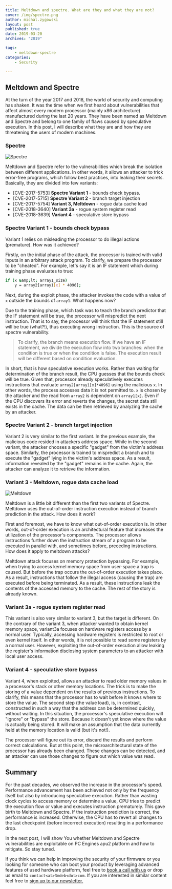 ```yaml
---
title: Meltdown and spectre. What are they and what they are not?
cover: /img/spectre.png
author: michal.zygowski
layout: post
published: true
date: 2019-03-20
archives: "2019"

tags:
    - meltdown-spectre
categories:
    - Security

---
```

## Meltdown and Spectre

At the turn of the year 2017 and 2018, the world of security and computing has
shaken. It was the time when we first heard about vulnerabilities that affect
almost every modern processor (mainly x86 architecture) manufactured during the
last 20 years. They have been named as Meltdown and Spectre and belong to one
family of flaws caused by speculative execution. In this post, I will describe
what they are and how they are threatening the users of modern machines.

### Spectre

![Spectre](/img/spectre.png)

Meltdown and Spectre refer to the vulnerabilities which break the isolation
between different applications. In other words, it allows an attacker to trick
error-free programs, which follow best practices, into leaking their secrets.
Basically, they are divided into few variants:

- \[CVE-2017-5753\] **Spectre Variant 1** - bounds check bypass.
- \[CVE-2017-5715\] **Spectre Variant 2** - branch target injection
- \[CVE-2017-5754\] **Variant 3, Meltdown** - rogue data cache load
- \[CVE-2018-3640\] **Variant 3a** - rogue system register read
- \[CVE-2018-3639\] **Variant 4** - speculative store bypass

### Spectre Variant 1 - bounds check bypass

Variant 1 relies on misleading the processor to do illegal actions (premature).
How was it achieved?

Firstly, on the initial phase of the attack, the processor is trained with valid
inputs in an arbitrary attack program. To clarify, we prepare the processor to
be "cheated". For example, let's say it is an IF statement which during training
phase evaluates to true:

```bash
if (x &amp;lt; array1_size)
    y = array2[array1[x] * 4096];
```

Next, during the exploit phase, the attacker invokes the code with a value of
`x` outside the bounds of `array1`. What happens now?

Due to the training phase, which task was to teach the branch predictor that the
IF statement will be true, the processor will mispredict the next instruction.
That is to say, the processor will think that the IF statement still will be
true (what?!), thus executing wrong instruction. This is the source of spectre
vulnerability.

> To clarify, the branch means execution flow. If we have an IF statement, we
> divide the execution flow into two branches: when the condition is true or
> when the condition is false. The execution result will be different based on
> condition evaluation.

In short, that is how speculative execution works. Rather than waiting for
determination of the branch result, the CPU guesses that the bounds check will
be true. Given that, processor already speculatively executes instructions that
evaluate `array2[array1[x]*4096]` using the malicious `x`. In other words, the
process accesses data it is not permitted to. `x` is chosen by the attacker and
the read from `array2` is dependent on `array1[x]`. Even if the CPU discovers
its error and reverts the changes, the secret data still exists in the cache.
The data can be then retrieved by analyzing the cache by an attacker.

### Spectre Variant 2 - branch target injection

Variant 2 is very similar to the first variant. In the previous example, the
malicious code resided in attackers address space. While in the second variant,
the attacker chooses a specific "gadget" from the victim's address space.
Similarly, the processor is trained to mispredict a branch and to execute the
"gadget" lying in the victim's address space. As a result, information revealed
by the "gadget" remains in the cache. Again, the attacker can analyze it to
retrieve the information.

### Variant 3 - Meltdown, rogue data cache load

![Meltdown](/img/meltdown.png)

Meltdown is a little bit different than the first two variants of Spectre.
Meltdown uses the out-of-order instruction execution instead of branch
prediction in the attack. How does it work?

First and foremost, we have to know what out-of-order execution is. In other
words, out-of-order execution is an architectural feature that increases the
utilization of the processor's components. The processor allows instructions
further down the instruction stream of a program to be executed in parallel
with, and sometimes before, preceding instructions. How does it apply to
meltdown attacks?

Meltdown attack focuses on memory protection bypassing. For example, when trying
to access kernel memory space from user-space a trap is caused. But before the
trap occurs the out-of-order execution takes place. As a result, instructions
that follow the illegal access (causing the trap) are executed before being
terminated. As a result, these instructions leak the contents of the accessed
memory to the cache. The rest of the story is already known.

### Variant 3a - rogue system register read

This variant is also very similar to variant 3, but the target is different. On
the contrary of the variant 3, when attacker wanted to obtain kernel memory
space, variant3a focuses on hardware registers access by a normal user.
Typically, accessing hardware registers is restricted to root or even kernel
itself. In other words, it is not possible to read some registers by a normal
user. However, exploiting the out-of-order execution allow leaking the
register's information disclosing system parameters to an attacker with local
user access.

### Variant 4 - speculative store bypass

Variant 4, when exploited, allows an attacker to read older memory values in a
processor's stack or other memory locations. The trick is to make the storing of
a value dependent on the results of previous instructions. To clarify, this
means that the processor has to wait before it knows where to store the value.
The second step (the value load), is, in contrast, constructed in such a way
that the address can be determined quickly, without waiting. In this situation,
the processor's speculative execution will "ignore" or "bypass" the store.
Because it doesn't yet know where the value is actually being stored. It will
make an assumption that the data currently held at the memory location is valid
(but it's not!).

The processor will figure out its error, discard the results and perform correct
calculations. But at this point, the microarchitectural state of the processor
has already been changed. These changes can be detected, and an attacker can use
those changes to figure out which value was read.

## Summary

For the past decades, we observed the increase in the processor's speed.
Performance advancement has been achieved not only by the frequency itself but
also by introducing speculative execution. Rather than wasting clock cycles to
access memory or determine a value, CPU tries to predict the execution flow or
value and executes instruction prematurely. This gave birth to Meltdown and
Spectre. If the instruction prediction is correct, the performance is increased.
Otherwise, the CPU has to revert all changes to the last checkpoint (before
incorrect execution) resulting in a performance drop.

In the next post, I will show You whether Meltdown and Spectre vulnerabilities
are exploitable on PC Engines apu2 platform and how to mitigate. So stay tuned.

If you think we can help in improving the security of your firmware or you
looking for someone who can boot your product by leveraging advanced features of
used hardware platform, feel free to
[book a call with us](https://calendly.com/3mdeb/consulting-remote-meeting) or
drop us email to `contact<at>3mdeb<dot>com`. If you are interested in similar
content feel free to [sign up to our newsletter.](https://3mdeb.com/subscribe/3mdeb_newsletter.html)

